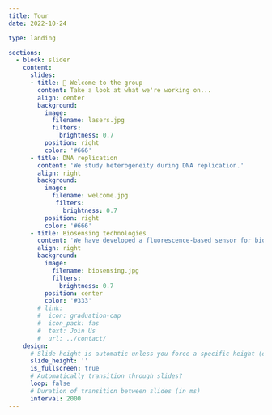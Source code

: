 ```yaml
---
title: Tour
date: 2022-10-24

type: landing

sections:
  - block: slider
    content:
      slides:
      - title: 👋 Welcome to the group
        content: Take a look at what we're working on...
        align: center
        background:
          image:
            filename: lasers.jpg
            filters:
              brightness: 0.7
          position: right
          color: '#666'
      - title: DNA replication
        content: 'We study heterogeneity during DNA replication.'
        align: right
        background:
          image:
            filename: welcome.jpg
             filters:
               brightness: 0.7
          position: right
          color: '#666'
      - title: Biosensing technologies
        content: 'We have developed a fluorescence-based sensor for biomolecule detection'
        align: right
        background:
          image:
            filename: biosensing.jpg
            filters:
              brightness: 0.7
          position: center
          color: '#333'
        # link:
        #  icon: graduation-cap
        #  icon_pack: fas
        #  text: Join Us
        #  url: ../contact/
    design:
      # Slide height is automatic unless you force a specific height (e.g. '400px')
      slide_height: ''
      is_fullscreen: true
      # Automatically transition through slides?
      loop: false
      # Duration of transition between slides (in ms)
      interval: 2000
---
```

